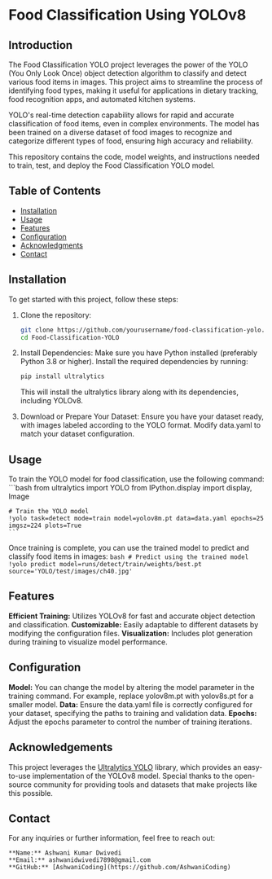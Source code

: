 # Food Classification Using YOLOv8

## Introduction

The Food Classification YOLO project leverages the power of the YOLO (You Only Look Once) object detection algorithm to classify and detect various food items in images. This project aims to streamline the process of identifying food types, making it useful for applications in dietary tracking, food recognition apps, and automated kitchen systems.

YOLO's real-time detection capability allows for rapid and accurate classification of food items, even in complex environments. The model has been trained on a diverse dataset of food images to recognize and categorize different types of food, ensuring high accuracy and reliability.

This repository contains the code, model weights, and instructions needed to train, test, and deploy the Food Classification YOLO model.

## Table of Contents
- [Installation](#installation)
- [Usage](#usage)
- [Features](#features)
- [Configuration](#configuration)
- [Acknowledgments](#acknowledgments)
- [Contact](#contact)

## Installation

To get started with this project, follow these steps:

1. Clone the repository:
    ```bash
    git clone https://github.com/yourusername/food-classification-yolo.git
    cd Food-Classification-YOLO
    ```

2. Install Dependencies:
   Make sure you have Python installed (preferably Python 3.8 or higher). Install the required dependencies by running:
    ```bash
    pip install ultralytics
    ```
    This will install the ultralytics library along with its dependencies, including YOLOv8.

3. Download or Prepare Your Dataset:
   Ensure you have your dataset ready, with images labeled according to the YOLO format. Modify data.yaml to match your dataset configuration.

## Usage

  To train the YOLO model for food classification, use the following command:
    ```bash
    from ultralytics import YOLO
    from IPython.display import display, Image

    # Train the YOLO model
    !yolo task=detect mode=train model=yolov8m.pt data=data.yaml epochs=25 imgsz=224 plots=True
    ```

  Once training is complete, you can use the trained model to predict and classify food items in images:
    ```bash
    # Predict using the trained model
    !yolo predict model=runs/detect/train/weights/best.pt source='YOLO/test/images/ch40.jpg'
    ```

## Features

  **Efficient Training:** Utilizes YOLOv8 for fast and accurate object detection and classification.
  **Customizable:** Easily adaptable to different datasets by modifying the configuration files.
  **Visualization:** Includes plot generation during training to visualize model performance.

## Configuration

  **Model:** You can change the model by altering the model parameter in the training command. For example, replace yolov8m.pt with yolov8s.pt for a smaller model.
  **Data:** Ensure the data.yaml file is correctly configured for your dataset, specifying the paths to training and validation data.
  **Epochs:** Adjust the epochs parameter to control the number of training iterations.

## Acknowledgements

  This project leverages the [Ultralytics YOLO](https://ultralytics.com/) library, which provides an easy-to-use implementation of the YOLOv8 model. Special thanks to the open-source    community for providing tools and datasets that make projects like this possible.

## Contact

  For any inquiries or further information, feel free to reach out:

    **Name:** Ashwani Kumar Dwivedi
    **Email:** ashwanidwivedi7898@gmail.com
    **GitHub:** [AshwaniCoding](https://github.com/AshwaniCoding)
